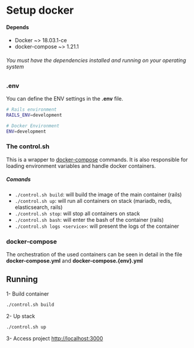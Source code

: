 # Setup docker

#### Depends

* Docker ~> 18.03.1-ce
* docker-compose ~> 1.21.1  

###### You must have the dependencies installed and running on your operating system

### .env
You can define the ENV settings in the **.env** file.
```bash
# Rails environment
RAILS_ENV=development

# Docker Environment
ENV=development
```

### The control.sh
This is a wrapper to [docker-compose](https://docs.docker.com/compose/) commands. 
It is also responsible for loading environment variables and handle docker containers.

##### Comands
* ```./control.sh build```: will build the image of the main container (rails)
* ```./control.sh up```: will run all containers on stack (mariadb, redis, elasticsearch, rails)
* ```./control.sh stop```: will stop all containers on stack
* ```./control.sh bash```: will enter the bash of the container (rails)
* ```./control.sh logs <service>```: will present the logs of the container

### docker-compose
The orchestration of the used containers can be seen in detail in the file **docker-compose.yml** and **docker-compose.{env}.yml**

## Running

1- Build container  
````bash
./control.sh build
````

2- Up stack
````bash
./control.sh up
````

3- Access project [http://localhost:3000](http://localhost:3000)

